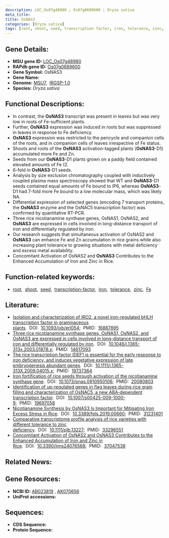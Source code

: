 ```yaml
---
description: LOC_Os07g48980 ; Os07g0689600 ; Oryza sativa
meta_title:
title: OsNAS3
categories: [Oryza sativa]
tags: [root, shoot, seed, transcription factor, iron, tolerance, zinc, Fe]
---
```


## Gene Details:
- **MSU gene ID:** [LOC_Os07g48980](http://rice.uga.edu/cgi-bin/ORF_infopage.cgi?orf=LOC_Os07g48980)  
- **RAPdb gene ID:** [Os07g0689600](https://rapdb.dna.affrc.go.jp/locus/?name=Os07g0689600)  
- **Gene Symbol:** OsNAS3
- **Gene Name:**
- **Genome:**  [MSU7](http://rice.uga.edu/),&nbsp;&nbsp;[IRGSP-1.0](https://rapdb.dna.affrc.go.jp/download/irgsp1.html)
- **Species:** *Oryza sativa*

## Functional Descriptions:
   - In contrast, the **OsNAS3** transcript was present in leaves but was very low in roots of Fe-sufficient plants.
   - Further, **OsNAS3** expression was induced in roots but was suppressed in leaves in response to Fe deficiency.
   - **OsNAS3** expression was restricted to the pericycle and companion cells of the roots, and in companion cells of leaves irrespective of Fe status.
   - Shoots and roots of the **OsNAS3** activation-tagged plants (**OsNAS3**-D1) accumulated more Fe and Zn.
   - Seeds from our **OsNAS3**-D1 plants grown on a paddy field contained elevated amounts of Fe (2.
   - 6-fold in **OsNAS3**-D1 seeds.
   - Analysis by size exclusion chromatography coupled with inductively coupled plasma mass spectroscopy showed that WT and **OsNAS3**-D1 seeds contained equal amounts of Fe bound to IP6, whereas **OsNAS3**-D1 had 7-fold more Fe bound to a low molecular mass, which was likely NA.
   - Differential expression of selected genes (encoding 7 transport proteins, the **OsNAS3** enzyme and the OsNAC5 transcription factor) was confirmed by quantitative RT-PCR.
   - Three rice nicotianamine synthase genes, OsNAS1, OsNAS2, and **OsNAS3** are expressed in cells involved in long-distance transport of iron and differentially regulated by iron.
   - Our research suggests that simultaneous activation of OsNAS2 and **OsNAS3** can enhance Fe and Zn accumulation in rice grains while also increasing plant tolerance to growing situations with metal deficiency and excess metal availability.
   - Concomitant Activation of OsNAS2 and **OsNAS3** Contributes to the Enhanced Accumulation of Iron and Zinc in Rice.

## Function-related keywords:
   - [root](/tags/root/),&nbsp;&nbsp;[shoot](/tags/shoot/),&nbsp;&nbsp;[seed](/tags/seed/),&nbsp;&nbsp;[transcription-factor](/tags/transcription-factor/),&nbsp;&nbsp;[iron](/tags/iron/),&nbsp;&nbsp;[tolerance](/tags/tolerance/),&nbsp;&nbsp;[zinc](/tags/zinc/),&nbsp;&nbsp;[Fe](/tags/Fe/)

## Literature:
   - [Isolation and characterization of IRO2, a novel iron-regulated bHLH transcription factor in graminaceous plants](https://www.doi.org/10.1093/jxb/erl054).&nbsp;&nbsp;DOI:&nbsp;&nbsp;[10.1093/jxb/erl054](https://www.doi.org/10.1093/jxb/erl054);&nbsp;&nbsp;PMID:&nbsp;&nbsp;[16887895](https://pubmed.ncbi.nlm.nih.gov/16887895/)
   - [Three rice nicotianamine synthase genes, OsNAS1, OsNAS2, and OsNAS3 are expressed in cells involved in long-distance transport of iron and differentially regulated by iron](https://www.doi.org/10.1046/j.1365-313x.2003.01878.x).&nbsp;&nbsp;DOI:&nbsp;&nbsp;[10.1046/j.1365-313x.2003.01878.x](https://www.doi.org/10.1046/j.1365-313x.2003.01878.x);&nbsp;&nbsp;PMID:&nbsp;&nbsp;[14617093](https://pubmed.ncbi.nlm.nih.gov/14617093/)
   - [The rice transcription factor IDEF1 is essential for the early response to iron deficiency, and induces vegetative expression of late embryogenesis abundant genes](https://www.doi.org/10.1111/j.1365-313X.2009.04015.x).&nbsp;&nbsp;DOI:&nbsp;&nbsp;[10.1111/j.1365-313X.2009.04015.x](https://www.doi.org/10.1111/j.1365-313X.2009.04015.x);&nbsp;&nbsp;PMID:&nbsp;&nbsp;[19737364](https://pubmed.ncbi.nlm.nih.gov/19737364/)
   - [Iron fortification of rice seeds through activation of the nicotianamine synthase gene](https://www.doi.org/10.1073/pnas.0910950106).&nbsp;&nbsp;DOI:&nbsp;&nbsp;[10.1073/pnas.0910950106](https://www.doi.org/10.1073/pnas.0910950106);&nbsp;&nbsp;PMID:&nbsp;&nbsp;[20080803](https://pubmed.ncbi.nlm.nih.gov/20080803/)
   - [Identification of up-regulated genes in flag leaves during rice grain filling and characterization of OsNAC5, a new ABA-dependent transcription factor](https://www.doi.org/10.1007/s00425-009-1000-9).&nbsp;&nbsp;DOI:&nbsp;&nbsp;[10.1007/s00425-009-1000-9](https://www.doi.org/10.1007/s00425-009-1000-9);&nbsp;&nbsp;PMID:&nbsp;&nbsp;[19697058](https://pubmed.ncbi.nlm.nih.gov/19697058/)
   - [Nicotianamine Synthesis by OsNAS3 Is Important for Mitigating Iron Excess Stress in Rice](https://www.doi.org/10.3389/fpls.2019.00660).&nbsp;&nbsp;DOI:&nbsp;&nbsp;[10.3389/fpls.2019.00660](https://www.doi.org/10.3389/fpls.2019.00660);&nbsp;&nbsp;PMID:&nbsp;&nbsp;[31231401](https://pubmed.ncbi.nlm.nih.gov/31231401/)
   - [Comparative transcriptome profile analysis of rice varieties with different tolerance to zinc deficiency](https://www.doi.org/10.1111/plb.13227).&nbsp;&nbsp;DOI:&nbsp;&nbsp;[10.1111/plb.13227](https://www.doi.org/10.1111/plb.13227);&nbsp;&nbsp;PMID:&nbsp;&nbsp;[33296551](https://pubmed.ncbi.nlm.nih.gov/33296551/)
   - [Concomitant Activation of OsNAS2 and OsNAS3 Contributes to the Enhanced Accumulation of Iron and Zinc in Rice](https://www.doi.org/10.3390/ijms24076568).&nbsp;&nbsp;DOI:&nbsp;&nbsp;[10.3390/ijms24076568](https://www.doi.org/10.3390/ijms24076568);&nbsp;&nbsp;PMID:&nbsp;&nbsp;[37047538](https://pubmed.ncbi.nlm.nih.gov/37047538/)

## Related News:

## Gene Resources:
- **NCBI ID:**  [AB023819](http://www.ncbi.nlm.nih.gov/nuccore/AB023819)&nbsp;,&nbsp;[AK070656](http://www.ncbi.nlm.nih.gov/nuccore/AK070656)
- **UniProt accessions:** [](https://www.uniprot.org/uniprotkb//entry)

## Sequences:
- **CDS Sequence:**
- **Protein Sequence:**
